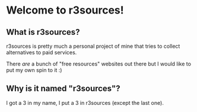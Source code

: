 # Welcome to r3sources!
## What is r3sources?
r3sources is pretty much a personal project of mine that tries to collect alternatives to paid services. <br />

There *are* a bunch of "free resources" websites out there but I would like to put my own spin to it :)

## Why is it named "r3sources"?
I got a 3 in my name, I put a 3 in r3sources (except the last one).
